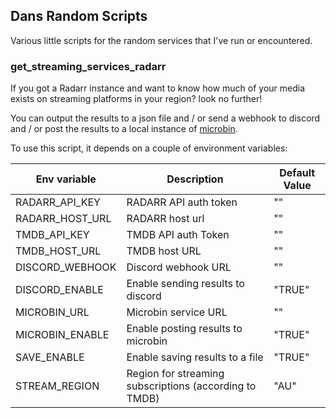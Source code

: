 ## Dans Random Scripts

Various little scripts for the random services that I've run or encountered.

### get_streaming_services_radarr

If you got a Radarr instance and want to know how much of your media exists on streaming platforms in your region? look no further!

You can output the results to a json file and / or send a webhook to discord and / or post the results to a local instance of [microbin](https://github.com/szabodanika/microbin).

To use this script, it depends on a couple of environment variables:

| Env variable    | Description                                            | Default Value |
| --------------- | ------------------------------------------------------ | ------------- |
| RADARR_API_KEY  | RADARR API auth token                                  | ""            |
| RADARR_HOST_URL | RADARR host url                                        | ""            |
| TMDB_API_KEY    | TMDB API auth Token                                    | ""            |
| TMDB_HOST_URL   | TMDB host URL                                          | ""            |
| DISCORD_WEBHOOK | Discord webhook URL                                    | ""            |
| DISCORD_ENABLE  | Enable sending results to discord                      | "TRUE"        |
| MICROBIN_URL    | Microbin service URL                                   | ""            |
| MICROBIN_ENABLE | Enable posting results to microbin                     | "TRUE"        |
| SAVE_ENABLE     | Enable saving results to a file                        | "TRUE"        |
| STREAM_REGION   | Region for streaming subscriptions (according to TMDB) | "AU"          |
